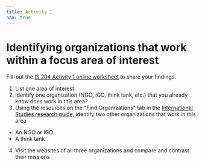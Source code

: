 ```yaml
---
title: Activity 1
nav: true
---
```

# Identifying organizations that work within a focus area of interest

Fill-out the <a href="https://uidaho.co1.qualtrics.com/jfe/form/SV_5p3ebQ4EM2UiPCB" target="_blank">IS 204 Activity 1 online worksheet</a> to share your findings.

1. List one area of interest
2. Identify one organization (NGO, IGO, think tank, etc.) that you already know does work in this area?
3. Using the resources on the "Find Organizations" tab in the <a href="https://libguides.uidaho.edu/IntlStudies" targe="_blank">International Studies research guide</a>, identify two other organizations that work in this area
  - An NGO or IGO 
  - A think tank
4. Visit the websites of all three organizations and compare and contrast their missions
